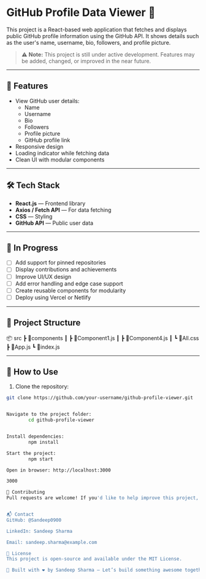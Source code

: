 # GitHub Profile Data Viewer 🚀

This project is a React-based web application that fetches and displays public GitHub profile information using the GitHub API. It shows details such as the user's name, username, bio, followers, and profile picture.

> ⚠️ **Note:** This project is still under active development. Features may be added, changed, or improved in the near future.

---

## 📸 Features

- View GitHub user details:
  - Name
  - Username
  - Bio
  - Followers
  - Profile picture
  - GitHub profile link
- Responsive design
- Loading indicator while fetching data
- Clean UI with modular components

---

## 🛠 Tech Stack

- **React.js** — Frontend library
- **Axios / Fetch API** — For data fetching
- **CSS** — Styling
- **GitHub API** — Public user data

---

## 🚧 In Progress

- [ ] Add support for pinned repositories
- [ ] Display contributions and achievements
- [ ] Improve UI/UX design
- [ ] Add error handling and edge case support
- [ ] Create reusable components for modularity
- [ ] Deploy using Vercel or Netlify

---

## 📁 Project Structure

📦 src ┣ 📂components ┃ ┣ 📜Component1.js ┃ ┣ 📜Component4.js ┃ ┗ 📜All.css ┣ 📜App.js ┗ 📜index.js


---

## 🧠 How to Use

1. Clone the repository:

```bash
git clone https://github.com/your-username/github-profile-viewer.git


Navigate to the project folder:
        cd github-profile-viewer


Install dependencies:
        npm install

Start the project:
        npm start

Open in browser: http://localhost:3000

3000

🤝 Contributing
Pull requests are welcome! If you'd like to help improve this project, feel free to fork and contribute.


📬 Contact
GitHub: @Sandeep0900

LinkedIn: Sandeep Sharma

Email: sandeep.sharma@example.com

📌 License
This project is open-source and available under the MIT License.

🧪 Built with ❤️ by Sandeep Sharma — Let’s build something awesome together!
